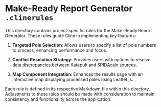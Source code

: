 # Make-Ready Report Generator `.clinerules`

This directory contains project-specific rules for the Make-Ready Report Generator. These rules guide Cline in implementing key features:

1. **Targeted Pole Selection**: Allows users to specify a list of pole numbers to process, enhancing performance and focus.

2. **Conflict Resolution Strategy**: Provides users with options to resolve data discrepancies between Katapult and SPIDAcalc sources.

3. **Map Component Integration**: Enhances the results page with an interactive map displaying processed poles using Leaflet.js.

Each rule is defined in its respective Markdown file within this directory. Adjustments to these rules should be made with consideration to maintain consistency and functionality across the application.
